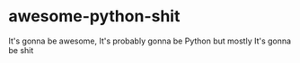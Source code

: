 # awesome-python-shit
It's gonna be awesome, It's probably gonna be Python but mostly It's gonna be shit
